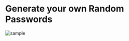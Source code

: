 # Generate your own Random Passwords
![sample](https://github.com/ash2298744/Random-Password/assets/98107310/8f36133f-6010-46b0-9f3a-a299768158a2)
